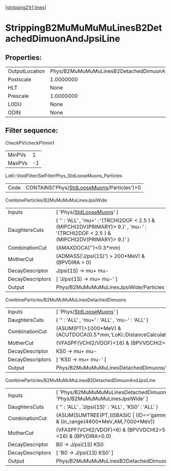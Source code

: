 [[stripping21r1 lines]](./stripping21r1-index)

# StrippingB2MuMuMuMuLinesB2DetachedDimuonAndJpsiLine

## Properties:

|                |                                                           |
|----------------|-----------------------------------------------------------|
| OutputLocation | Phys/B2MuMuMuMuLinesB2DetachedDimuonAndJpsiLine/Particles |
| Postscale      | 1.0000000                                                 |
| HLT            | None                                                      |
| Prescale       | 1.0000000                                                 |
| L0DU           | None                                                      |
| ODIN           | None                                                      |

## Filter sequence:

CheckPV/checkPVmin1

|        |     |
|--------|-----|
| MinPVs | 1   |
| MaxPVs | -1  |

LoKi::VoidFilter/SelFilterPhys_StdLooseMuons_Particles

|      |                                                                                              |
|------|----------------------------------------------------------------------------------------------|
| Code | CONTAINS('Phys/[StdLooseMuons](./stripping21r1-commonparticles-stdloosemuons)/Particles')\>0 |

CombineParticles/B2MuMuMuMuLinesJpsiWide

|                  |                                                                                                                                        |
|------------------|----------------------------------------------------------------------------------------------------------------------------------------|
| Inputs           | [ 'Phys/[StdLooseMuons](./stripping21r1-commonparticles-stdloosemuons)' ]                                                            |
| DaughtersCuts    | { '' : 'ALL' , 'mu+' : '(TRCHI2DOF \< 2.5 ) & (MIPCHI2DV(PRIMARY)\> 9.)' , 'mu-' : '(TRCHI2DOF \< 2.5 ) & (MIPCHI2DV(PRIMARY)\> 9.)' } |
| CombinationCut   | (AMAXDOCA('')\<0.3\*mm)                                                                                                                |
| MotherCut        | (ADMASS('J/psi(1S)') \> 200\*MeV) & (BPVDIRA \> 0)                                                                                     |
| DecayDescriptor  | J/psi(1S) -\> mu+ mu-                                                                                                                  |
| DecayDescriptors | [ 'J/psi(1S) -\> mu+ mu-' ]                                                                                                          |
| Output           | Phys/B2MuMuMuMuLinesJpsiWide/Particles                                                                                                 |

CombineParticles/B2MuMuMuMuLinesDetachedDimuons

|                  |                                                                             |
|------------------|-----------------------------------------------------------------------------|
| Inputs           | [ 'Phys/[StdLooseMuons](./stripping21r1-commonparticles-stdloosemuons)' ] |
| DaughtersCuts    | { '' : 'ALL' , 'mu+' : 'ALL' , 'mu-' : 'ALL' }                              |
| CombinationCut   | (ASUM(PT)\>1000\*MeV) & (ACUTDOCA(0.5\*mm,'LoKi::DistanceCalculator'))      |
| MotherCut        | (VFASPF(VCHI2/VDOF)\<16) & (BPVVDCHI2\>16)                                  |
| DecayDescriptor  | KS0 -\> mu+ mu-                                                             |
| DecayDescriptors | [ 'KS0 -\> mu+ mu-' ]                                                     |
| Output           | Phys/B2MuMuMuMuLinesDetachedDimuons/Particles                               |

CombineParticles/B2MuMuMuMuLinesB2DetachedDimuonAndJpsiLine

|                  |                                                                                                    |
|------------------|----------------------------------------------------------------------------------------------------|
| Inputs           | [ 'Phys/B2MuMuMuMuLinesDetachedDimuons' , 'Phys/B2MuMuMuMuLinesJpsiWide' ]                       |
| DaughtersCuts    | { '' : 'ALL' , 'J/psi(1S)' : 'ALL' , 'KS0' : 'ALL' }                                               |
| CombinationCut   | (ASUM(SUMTREE(PT,(ISBASIC \| (ID=='gamma')),0.0))\>2000\*MeV) & (in_range(4600\*MeV,AM,7000\*MeV)) |
| MotherCut        | (VFASPF(VCHI2/VDOF)\<6) & (BPVVDCHI2\>50) & (BPVIPCHI2()\<16) & (BPVDIRA\>0.0)                     |
| DecayDescriptor  | B0 -\> J/psi(1S) KS0                                                                               |
| DecayDescriptors | [ 'B0 -\> J/psi(1S) KS0' ]                                                                       |
| Output           | Phys/B2MuMuMuMuLinesB2DetachedDimuonAndJpsiLine/Particles                                          |
